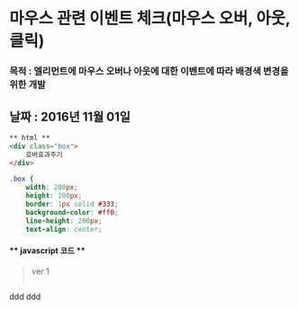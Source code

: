 # 마우스 관련 이벤트 체크(마우스 오버, 아웃, 클릭)
### 목적 : 엘리먼트에 마우스 오버나 아웃에 대한 이벤트에 따라 배경색 변경을 위한 개발
날짜 : 2016년 11월 01일
---

```html
** html **
<div class="box">
	호버효과주기
</div>
```
```css
.box {
	width: 200px;
	height: 200px;
	border: 1px solid #333; 
	background-color: #ff0;
	line-height: 200px;
	text-align: center;
```
#### \*\* javascript 코드 \*\*

>ver 1
>
> ```js
ddd
ddd


```
